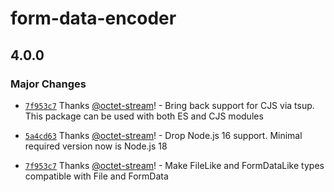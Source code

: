 # form-data-encoder

## 4.0.0

### Major Changes

- [`7f953c7`](https://github.com/octet-stream/form-data-encoder/commit/7f953c77cb5f1abe8d26318716b929d2c04b32f3) Thanks [@octet-stream](https://github.com/octet-stream)! - Bring back support for CJS via tsup. This package can be used with both ES and CJS modules

- [`5a4cd63`](https://github.com/octet-stream/form-data-encoder/commit/5a4cd633e7e68e6d1ba646efba3a914458a431ff) Thanks [@octet-stream](https://github.com/octet-stream)! - Drop Node.js 16 support. Minimal required version now is Node.js 18

- [`7f953c7`](https://github.com/octet-stream/form-data-encoder/commit/7f953c77cb5f1abe8d26318716b929d2c04b32f3) Thanks [@octet-stream](https://github.com/octet-stream)! - Make FileLike and FormDataLike types compatible with File and FormData
